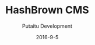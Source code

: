 ---
title: 'HashBrown CMS'
sections:
    -
        template: buttons
        text: '## Getting started'
        buttons:
            -
                text: 'Take me through it'
                href: /getting-started/
                target: _self
        links:
            -
                text: Questions
                href: 'https://www.reddit.com/r/HashBrownCMS/'
                target: _blank
            -
                text: Guides
                href: /guides/
                target: _self
            -
                text: Documentation
                href: /docs/
                target: _self
    -
        heading: 'Separate your concerns'
        subheading: 'HashBrown CMS has a truly modern approach to content management.'
        features:
            -
                icon: fa-cubes
                heading: Modular
                body: "<p>Strings, numbers and&nbsp;booleans are the basic building blocks for any site, but the fun really starts when you&#39;re building with arrays, structs, date pickers, media references, tags and&nbsp;dropdowns. HashBrown comes with 16 built-in field types, and gives you the power to combine them any way you please.</p>\n"
            -
                icon: ' fa-share-alt '
                heading: Connectable
                body: "<p>HashBrown won&#39;t tell you how to do your job. It is and always will be exclusively a content management system, and not a rendering&nbsp;engine. This means you can plug it into any web solution you want, whether you&#39;re running GoLang, PHP, Node.js, .NET, Ruby or Python on your end doesn&#39;t matter to HashBrown at all. You are free to develop with your preferred tools at all times.</p>\n"
            -
                icon: fa-lock
                heading: Secure
                body: "<p>By storing your website&#39;s content separately from the site itself, you are not only making it hard for attackers to bring down your site, you are also rendering the effort completely pointless. There is simply no database on your website from which to steal information and hold ransom.&nbsp;You can secure HashBrown behind a VPN and still have a publicly accessible site, consisting of statically generated HTML.&nbsp;</p>\n"
            -
                icon: fa-sitemap
                heading: Multitasking
                body: "<p>If you&#39;ve ever found yourself running multiple&nbsp;copies of your CMS for development, staging and production environments, dumping and restoring databases to migrate content between them, and pulling your hair out over how tedious and error prone&nbsp;that is, look no further.&nbsp;HashBrown is built from the ground up as a multi-site, multi-environment system.</p>\n"
            -
                icon: fa-leaf
                heading: Lightweight
                body: "<p>Despite being a very sophisticated machine, HashBrown could run on your toaster. <span>As HashBrown only needs resources when you&#39;re changing your website&#39;s content, it&#39;s mostly idle.</span>&nbsp;This makes it the cheapest CMS for hosting purposes, as well as enables you to run it on that Raspberry Pi you&#39;ve been neglecting.&nbsp;</p>\n"
            -
                icon: fa-heart
                heading: 'Free and open source'
                body: "<p>There are no&nbsp;fees, binary blobs, restrictive policies&nbsp;or asterisks.&nbsp;<span>This software belongs to you just as much as it belongs to us. You are free to distribute and&nbsp;hack HashBrown&nbsp;to your heart&#39;s content, and you are most welcome to share your ideas with us. Head on over&nbsp;to&nbsp;our <a href=\"https://github.com/Putaitu/hashbrown-cms\" target=\"_blank\">GitHub repository </a>to take part&nbsp;in the fun.</span></p>\n"
            -
                icon: fa-flag
                heading: Multilingual
                body: "<p>With built-in support for languages, you can easily create a multilingual and multicultural website. There is no need for you to create your content trees multiple times for every language, nor is there a need for you to pay any particular attention to it when you create your fields. A simple &quot;multilingual&quot; switch is all you need, and you&#39;re good to go.</p>\n"
            -
                icon: fa-plug
                heading: Pluggable
                body: "<p>Even though HashBrown is already a very flexible system out of the box, you may want to increase the flexibility even further to suit your needs. You may also want to add your own connection type, to allow publishing of your content to some obscure front-end that you wrote 15 years ago. It&#39;s all possible through the power of plugins.</p>\n"
            -
                icon: fa-database
                heading: Consistent
                body: "<p>HashBrown is built on Node.js,&nbsp;<span>sharing data models with the client side code. MongoDB is used to store site data, as a document database most accurately reflects the content of a complex website. This means that the content is always format consistent, and&nbsp;there is no incompatible serialisation and deserialisation happening between client and server.</span></p>\n"
        template: featureGroup
description: 'A free and open-source headless CMS'
meta:
    id: 91f1ec2b984f291377c2dc488be2ebbefb46dd9a
    parentId: ""
    language: en
date: '2016-9-5'
author: 'Putaitu Development'
permalink: /
layout: sectionPage
---